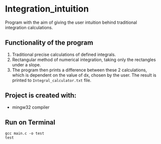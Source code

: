 # Integration_intuition
Program with the aim of giving the user intuition behind traditional integration calculations.

## Functionality of the program
1) Traditional precise calculations of defined integrals.
2) Rectangular method of numerical integration, taking only the rectangles under a slope.
3) The program then prints a difference between these 2 calculations, which is dependent on the value of dx, chosen by the user. The result is printed to `Integral_calculator.txt` file.

## Project is created with:
* mingw32 compiler

## Run on Terminal
```
gcc main.c -o test
test
```
